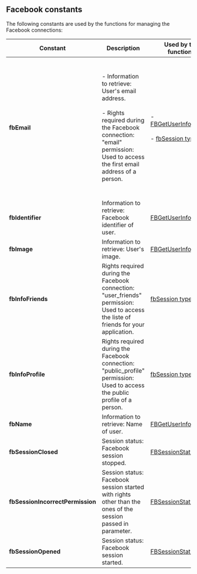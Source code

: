 
## Facebook constants
			

<a name="NOTE1"></a>
<a name="NOTE1_1"></a>
The following constants are used by the functions for managing the Facebook connections: 


| Constant | Description | Used by the functions |
| --- | --- | --- |
| **fbEmail** | <br><br>- Information to retrieve: User's email address. <br><br>- Rights required during the Facebook connection: "email" permission: Used to access the first email address of a person.<br><br><br> | <br><br>- [FBGetUserInformation](../WDLang5/1000021837.md)<br><br>- [fbSession type](../WDLang5/1000021851.md)<br><br><br> |
| **fbIdentifier** | Information to retrieve: Facebook identifier of user. | [FBGetUserInformation](../WDLang5/1000021837.md) |
| **fbImage** | Information to retrieve: User's image. | [FBGetUserInformation](../WDLang5/1000021837.md) |
| **fbInfoFriends** | Rights required during the Facebook connection: "user_friends" permission: Used to access the liste of friends for your application. | [fbSession type](../WDLang5/1000021851.md) |
| **fbInfoProfile** | Rights required during the Facebook connection: "public_profile" permission: Used to access the public profile of a person. | [fbSession type](../WDLang5/1000021851.md) |
| **fbName** | Information to retrieve: Name of user. | [FBGetUserInformation](../WDLang5/1000021837.md) |
| **fbSessionClosed** | Session status: Facebook session stopped. | [FBSessionStatus](../WDLang5/1000021852.md) |
| **fbSessionIncorrectPermission** | Session status: Facebook session started with rights other than the ones of the session passed in parameter. | [FBSessionStatus](../WDLang5/1000021852.md) |
| **fbSessionOpened** | Session status: Facebook session started. | [FBSessionStatus](../WDLang5/1000021852.md) |




